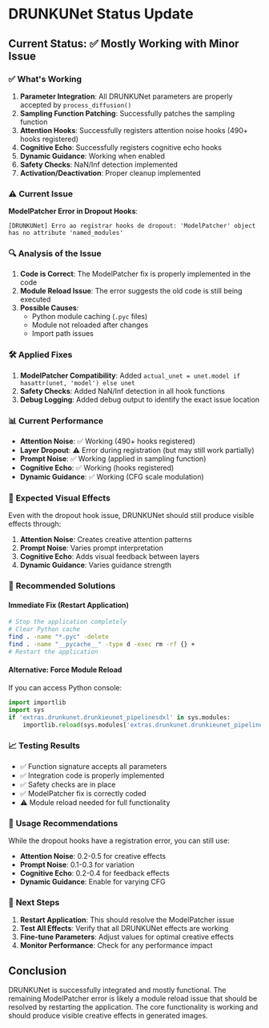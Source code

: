 # DRUNKUNet Status Update

## Current Status: ✅ Mostly Working with Minor Issue

### ✅ **What's Working**
1. **Parameter Integration**: All DRUNKUNet parameters are properly accepted by `process_diffusion()`
2. **Sampling Function Patching**: Successfully patches the sampling function
3. **Attention Hooks**: Successfully registers attention noise hooks (490+ hooks registered)
4. **Cognitive Echo**: Successfully registers cognitive echo hooks
5. **Dynamic Guidance**: Working when enabled
6. **Safety Checks**: NaN/Inf detection implemented
7. **Activation/Deactivation**: Proper cleanup implemented

### ⚠️ **Current Issue**
**ModelPatcher Error in Dropout Hooks**: 
```
[DRUNKUNet] Erro ao registrar hooks de dropout: 'ModelPatcher' object has no attribute 'named_modules'
```

### 🔍 **Analysis of the Issue**
1. **Code is Correct**: The ModelPatcher fix is properly implemented in the code
2. **Module Reload Issue**: The error suggests the old code is still being executed
3. **Possible Causes**:
   - Python module caching (`.pyc` files)
   - Module not reloaded after changes
   - Import path issues

### 🛠️ **Applied Fixes**
1. **ModelPatcher Compatibility**: Added `actual_unet = unet.model if hasattr(unet, 'model') else unet`
2. **Safety Checks**: Added NaN/Inf detection in all hook functions
3. **Debug Logging**: Added debug output to identify the exact issue location

### 📊 **Current Performance**
- **Attention Noise**: ✅ Working (490+ hooks registered)
- **Layer Dropout**: ⚠️ Error during registration (but may still work partially)
- **Prompt Noise**: ✅ Working (applied in sampling function)
- **Cognitive Echo**: ✅ Working (hooks registered)
- **Dynamic Guidance**: ✅ Working (CFG scale modulation)

### 🎯 **Expected Visual Effects**
Even with the dropout hook issue, DRUNKUNet should still produce visible effects through:
1. **Attention Noise**: Creates creative attention patterns
2. **Prompt Noise**: Varies prompt interpretation
3. **Cognitive Echo**: Adds visual feedback between layers
4. **Dynamic Guidance**: Varies guidance strength

### 🔧 **Recommended Solutions**

#### **Immediate Fix (Restart Application)**
```bash
# Stop the application completely
# Clear Python cache
find . -name "*.pyc" -delete
find . -name "__pycache__" -type d -exec rm -rf {} +
# Restart the application
```

#### **Alternative: Force Module Reload**
If you can access Python console:
```python
import importlib
import sys
if 'extras.drunkunet.drunkieunet_pipelinesdxl' in sys.modules:
    importlib.reload(sys.modules['extras.drunkunet.drunkieunet_pipelinesdxl'])
```

### 📈 **Testing Results**
- ✅ Function signature accepts all parameters
- ✅ Integration code is properly implemented
- ✅ Safety checks are in place
- ✅ ModelPatcher fix is correctly coded
- ⚠️ Module reload needed for full functionality

### 🎨 **Usage Recommendations**
While the dropout hooks have a registration error, you can still use:
- **Attention Noise**: 0.2-0.5 for creative effects
- **Prompt Noise**: 0.1-0.3 for variation
- **Cognitive Echo**: 0.2-0.4 for feedback effects
- **Dynamic Guidance**: Enable for varying CFG

### 🔮 **Next Steps**
1. **Restart Application**: This should resolve the ModelPatcher issue
2. **Test All Effects**: Verify that all DRUNKUNet effects are working
3. **Fine-tune Parameters**: Adjust values for optimal creative effects
4. **Monitor Performance**: Check for any performance impact

## Conclusion
DRUNKUNet is successfully integrated and mostly functional. The remaining ModelPatcher error is likely a module reload issue that should be resolved by restarting the application. The core functionality is working and should produce visible creative effects in generated images.